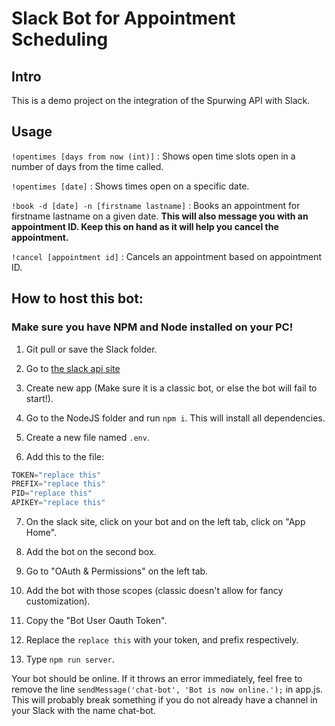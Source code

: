 # Slack Bot for Appointment Scheduling

## Intro

This is a demo project on the integration of the Spurwing API with Slack.

## Usage

`!opentimes [days from now (int)]` : Shows open time slots open in a number of days from the time called.

`!opentimes [date]` : Shows times open on a specific date.

`!book -d [date] -n [firstname lastname]` : Books an appointment for firstname lastname on a given date.
**This will also message you with an appointment ID. Keep this on hand as it will help you cancel the appointment.**

`!cancel [appointment id]` : Cancels an appointment based on appointment ID.

## How to host this bot:

### Make sure you have NPM and Node installed on your PC!

1. Git pull or save the Slack folder.

2. Go to [the slack api site](https://api.slack.com/apps/)

3. Create new app (Make sure it is a classic bot, or else the bot will fail to start!).

4. Go to the NodeJS folder and run `npm i`. This will install all dependencies.

5. Create a new file named `.env`.

6. Add this to the file: 

```js
TOKEN="replace this"
PREFIX="replace this"
PID="replace this"
APIKEY="replace this"
```

7. On the slack site, click on your bot and on the left tab, click on "App Home".

8.  Add the bot on the second box.

9.  Go to "OAuth & Permissions" on the left tab.

10.   Add the bot with those scopes (classic doesn't allow for fancy customization).

11.   Copy the "Bot User Oauth Token".

12.   Replace the `replace this` with your token, and prefix respectively.

13.   Type `npm run server`.

Your bot should be online. If it throws an error immediately, feel free to remove the line `sendMessage('chat-bot', 'Bot is now online.');` in app.js. This will probably break something if you do not already have a channel in your Slack with the name chat-bot.
